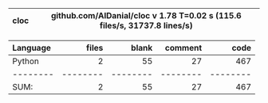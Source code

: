 cloc|github.com/AlDanial/cloc v 1.78  T=0.02 s (115.6 files/s, 31737.8 lines/s)
--- | ---

Language|files|blank|comment|code
:-------|-------:|-------:|-------:|-------:
Python|2|55|27|467
--------|--------|--------|--------|--------
SUM:|2|55|27|467

